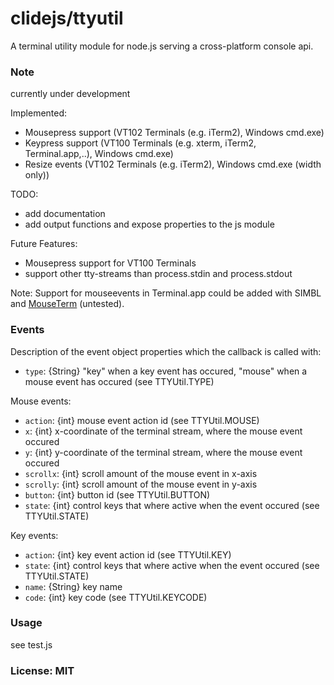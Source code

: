 # clidejs/ttyutil #

A terminal utility module for node.js serving a cross-platform console api.

### Note ###
currently under development

Implemented:
 - Mousepress support (VT102 Terminals (e.g. iTerm2), Windows cmd.exe)
 - Keypress support (VT100 Terminals (e.g. xterm, iTerm2, Terminal.app,..), Windows cmd.exe)
 - Resize events (VT102 Terminals (e.g. iTerm2), Windows cmd.exe (width only))

TODO:
 - add documentation
 - add output functions and expose properties to the js module

Future Features:
 - Mousepress support for VT100 Terminals
 - support other tty-streams than process.stdin and process.stdout

Note: Support for mouseevents in Terminal.app could be added with SIMBL and [MouseTerm](https://github.com/brodie/mouseterm) (untested).

### Events ###
Description of the event object properties which the callback is called with:

 - `type`: {String} "key" when a key event has occured, "mouse" when a mouse event has occured (see TTYUtil.TYPE)

Mouse events:
 - `action`: {int} mouse event action id (see TTYUtil.MOUSE)
 - `x`: {int} x-coordinate of the terminal stream, where the mouse event occured
 - `y`: {int} y-coordinate of the terminal stream, where the mouse event occured
 - `scrollx`: {int} scroll amount of the mouse event in x-axis
 - `scrolly`: {int} scroll amount of the mouse event in y-axis
 - `button`: {int} button id (see TTYUtil.BUTTON)
 - `state`: {int} control keys that where active when the event occured (see TTYUtil.STATE)

Key events:
 - `action`: {int} key event action id (see TTYUtil.KEY)
 - `state`: {int} control keys that where active when the event occured (see TTYUtil.STATE)
 - `name`: {String} key name
 - `code`: {int} key code (see TTYUtil.KEYCODE)

### Usage ###
see test.js

### License: MIT ###
